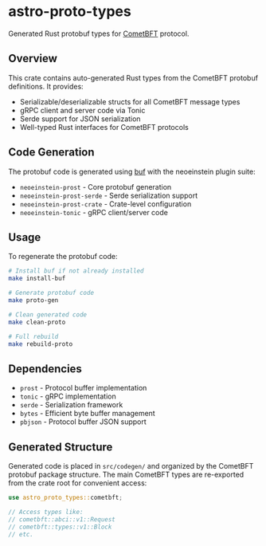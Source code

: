 # astro-proto-types

Generated Rust protobuf types for [CometBFT](https://github.com/cometbft/cometbft) protocol.

## Overview

This crate contains auto-generated Rust types from the CometBFT protobuf definitions. It provides:

- Serializable/deserializable structs for all CometBFT message types
- gRPC client and server code via Tonic
- Serde support for JSON serialization
- Well-typed Rust interfaces for CometBFT protocols

## Code Generation

The protobuf code is generated using [buf](https://buf.build/) with the neoeinstein plugin suite:

- `neoeinstein-prost` - Core protobuf generation
- `neoeinstein-prost-serde` - Serde serialization support
- `neoeinstein-prost-crate` - Crate-level configuration
- `neoeinstein-tonic` - gRPC client/server code

## Usage

To regenerate the protobuf code:

```bash
# Install buf if not already installed
make install-buf

# Generate protobuf code
make proto-gen

# Clean generated code
make clean-proto

# Full rebuild
make rebuild-proto
```

## Dependencies

- `prost` - Protocol buffer implementation
- `tonic` - gRPC implementation
- `serde` - Serialization framework
- `bytes` - Efficient byte buffer management
- `pbjson` - Protocol buffer JSON support

## Generated Structure

Generated code is placed in `src/codegen/` and organized by the CometBFT protobuf package structure. The main CometBFT types are re-exported from the crate root for convenient access:

```rust
use astro_proto_types::cometbft;

// Access types like:
// cometbft::abci::v1::Request
// cometbft::types::v1::Block
// etc.
```
